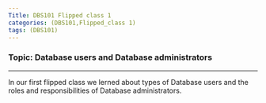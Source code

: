 ```yaml
---
Title: DBS101 Flipped class 1
categories: (DBS101,Flipped_class 1)
tags: (DBS101)
---
```


### Topic: Database users and Database administrators
--- 

In our first flipped class we lerned about types of Database users and the roles and responsibilities of Database administrators. 

